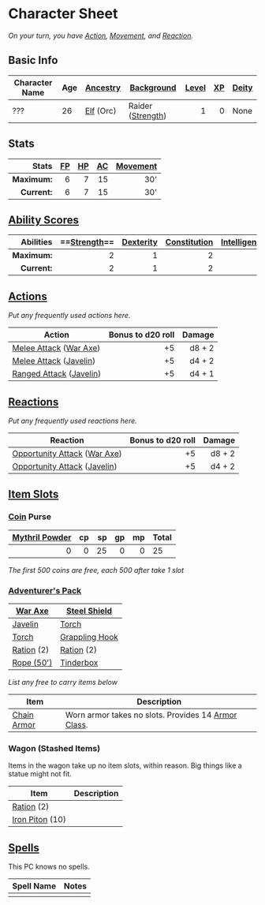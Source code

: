 # Character Sheet

*On your turn, you have [Action](../../../Game%20Procedures/Action.md), [Movement](../../../Game%20Procedures/Movement.md), and [Reaction](../../../Game%20Procedures/Reaction.md).*

## Basic Info

| Character Name | Age | [Ancestry](../../../Player%20Characters/Ancenstries/Ancestry.md) | [Background](../../../Player%20Characters/Background.md)                          | [Level](../../../Player%20Characters/Derived%20Statistics/Level.md) | [XP](../../../Player%20Characters/Derived%20Statistics/Experience%20Points.md) | [Deity](../../../Magic/Deities/Deities.md) |
| -------------- | --- | ---------------------------------------------------------------- | --------------------------------------------------------------------------------- | ------------------------------------------------------------------: | -----------------------------------------------------------------------------: | :----------------------------------------- |
| ???            | 26  | [Elf](../../../Player%20Characters/Ancenstries/Elf.md) (Orc)     | Raider ([Strength](../../../Player%20Characters/Chosen%20Statistics/Strength.md)) |                                                                   1 |                                                                              0 | None                                       |

## Stats

|        Stats | [FP](../../../Player%20Characters/Derived%20Statistics/Fatigue%20Points.md) | [HP](../../../Player%20Characters/Derived%20Statistics/Health%20Points.md) | [AC](../../../Player%20Characters/Derived%20Statistics/Armor%20Class.md) | [Movement](../../../Game%20Procedures/Movement.md) |
| -----------: | --------------------------------------------------------------------------: | -------------------------------------------------------------------------: | -----------------------------------------------------------------------: | -------------------------------------------------: |
| **Maximum:** |                                                                           6 |                                                                          7 |                                                                       15 |                                                30' |
| **Current:** |                                                                           6 |                                                                          7 |                                                                       15 |                                                30' |

## [Ability Scores](../../../Player%20Characters/Chosen%20Statistics/Ability%20Scores.md)

|    Abilities | ==[Strength](../../../Player%20Characters/Chosen%20Statistics/Strength.md)== | [Dexterity](../../../Player%20Characters/Chosen%20Statistics/Dexterity.md) | [Constitution](../../../Player%20Characters/Chosen%20Statistics/Constitution.md) | [Intelligence](../../../Player%20Characters/Chosen%20Statistics/Intelligence.md) | [Wisdom](../../../Player%20Characters/Chosen%20Statistics/Wisdom.md)<br> | [Charisma](../../../Player%20Characters/Chosen%20Statistics/Charisma.md)<br> |
| -----------: | ---------------------------------------------------------------------------: | -------------------------------------------------------------------------: | -------------------------------------------------------------------------------: | -------------------------------------------------------------------------------: | -----------------------------------------------------------------------: | ---------------------------------------------------------------------------: |
| **Maximum:** |                                                                            2 |                                                                          1 |                                                                                2 |                                                                               -1 |                                                                        0 |                                                                           -1 |
| **Current:** |                                                                            2 |                                                                          1 |                                                                                2 |                                                                               -1 |                                                                        0 |                                                                           -1 |

## [Actions](../../../Game%20Procedures/Action.md)

*Put any frequently used actions here.*

| Action                                                                                                                                                                  | Bonus to d20 roll | Damage |
| ----------------------------------------------------------------------------------------------------------------------------------------------------------------------- | ----------------: | -----: |
| [Melee Attack](../../../Game%20Procedures/Melee%20Attack.md) ([War Axe](../../../Items/Individual%20Item%20Cards/Weapons/Melee%20Weapons/Medium%20Skilled%20Weapon.md)) |                +5 | d8 + 2 |
| [Melee Attack](../../../Game%20Procedures/Melee%20Attack.md) ([Javelin](../../../Items/Individual%20Item%20Cards/Weapons/Melee%20Weapons/Throwable%20Weapon.md))        |                +5 | d4 + 2 |
| [Ranged Attack](../../../Game%20Procedures/Ranged%20Attack.md) ([Javelin](../../../Items/Individual%20Item%20Cards/Weapons/Melee%20Weapons/Throwable%20Weapon.md))      |                +5 | d4 + 1 |

## [Reactions](../../../Game%20Procedures/Reaction.md)

*Put any frequently used reactions here.*

| Reaction                                                                                                                                                                                      | Bonus to d20 roll | Damage |
| --------------------------------------------------------------------------------------------------------------------------------------------------------------------------------------------- | ----------------: | -----: |
| [Opportunity Attack](../../../Game%20Procedures/Movement.md#Opportunity%20Attacks) ([War Axe](../../../Items/Individual%20Item%20Cards/Weapons/Melee%20Weapons/Medium%20Skilled%20Weapon.md)) |                +5 | d8 + 2 |
| [Opportunity Attack](../../../Game%20Procedures/Movement.md#Opportunity%20Attacks) ([Javelin](../../../Items/Individual%20Item%20Cards/Weapons/Melee%20Weapons/Throwable%20Weapon.md))        |                +5 | d4 + 2 |

## [Item Slots](../../../Player%20Characters/Derived%20Statistics/Item%20Slots.md)

### [Coin](../../../Economy/Coins.md) Purse

| [Mythril Powder](../../../Magic/Mythril.md) |  cp |  sp |  gp |  mp | Total |
| -------------------------------------------:| ---:| ---:| ---:| ---:| ----- |
|                                           0 |   0 |  25 |   0 |   0 | 25    |

<!-- TBLFM: @>$6=sum($1..$-1) -->
*The first 500 coins are free, each 500 after take 1 slot*

### [Adventurer's Pack](../../../Items/Individual%20Item%20Cards/Gear/100%20Coins/Adventurer's%20Pack.md)

| [War Axe](../../../Items/Individual%20Item%20Cards/Weapons/Melee%20Weapons/Medium%20Skilled%20Weapon.md) | [Steel Shield](../../../Items/Individual%20Item%20Cards/Armors/Mundane%20Armors/Mundane%20Shield.md) |
| -------------------------------------------------------------------------------------------------------- | ---------------------------------------------------------------------------------------------------- |
| [Javelin](../../../Items/Individual%20Item%20Cards/Weapons/Melee%20Weapons/Throwable%20Weapon.md)        | [Torch](../../../Items/Individual%20Item%20Cards/Gear/1%20Coin/Torch.md)                             |
| [Torch](../../../Items/Individual%20Item%20Cards/Gear/1%20Coin/Torch.md)                                 | [Grappling Hook](../../../Items/Individual%20Item%20Cards/Gear/25%20Coins/Grappling%20Hook.md)       |
| [Ration](../../../Items/Individual%20Item%20Cards/Gear/1%20Coin/Ration.md) (2)                           | [Ration](../../../Items/Individual%20Item%20Cards/Gear/1%20Coin/Ration.md) (2)                       |
| [Rope (50')](../../../Items/Individual%20Item%20Cards/Gear/50%20Coins/Rope%20(50').md)                   | [Tinderbox](../../../Items/Individual%20Item%20Cards/Gear/10%20Coins/Tinderbox.md)                   |

*List any free to carry items below*

| Item                                                                                             | Description                                                                                                               |
| ------------------------------------------------------------------------------------------------ | ------------------------------------------------------------------------------------------------------------------------- |
| [Chain Armor](../../../Items/Individual%20Item%20Cards/Armors/Mundane%20Armors/Chain%20Armor.md) | Worn armor takes no slots. Provides 14 [Armor Class](../../../Player%20Characters/Derived%20Statistics/Armor%20Class.md). |

### Wagon (Stashed Items)

Items in the wagon take up no item slots, within reason. Big things like a statue might not fit.

| Item                                                                                                  | Description |
| ----------------------------------------------------------------------------------------------------- | ----------- |
| [Ration](../../../Items/Individual%20Item%20Cards/Gear/1%20Coin/Ration.md) (2)              |             |
| [Iron Piton](../../../Items/Individual%20Item%20Cards/Gear/10%20Coins/Iron%20Piton.md) (10) |             |

## [Spells](../../../Magic/Spellcasting/Spells.md)

This PC knows no spells.

| Spell Name | Notes |
| ---------- | ----- |
|            |       |
